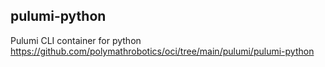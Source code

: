 ## pulumi-python

Pulumi CLI container for python
https://github.com/polymathrobotics/oci/tree/main/pulumi/pulumi-python